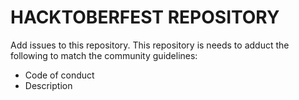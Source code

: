 # HACKTOBERFEST REPOSITORY

Add issues to this repository. This repository is needs to adduct the following to match the community guidelines:

* Code of conduct
* Description
